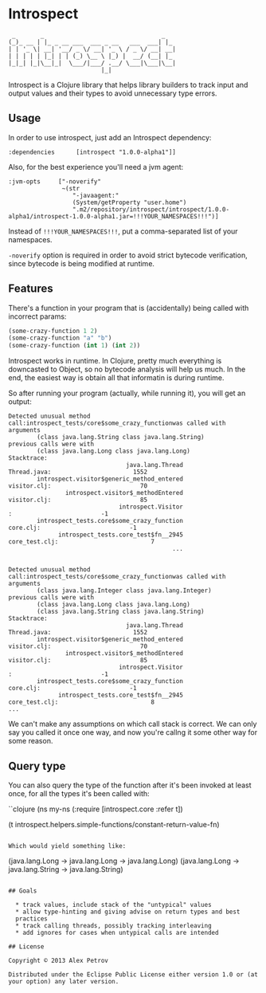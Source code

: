# Introspect

```
 _       _                                 _
(_)_ __ | |_ _ __ ___  ___ _ __   ___  ___| |_
| | '_ \| __| '__/ _ \/ __| '_ \ / _ \/ __| __|
| | | | | |_| | | (_) \__ \ |_) |  __/ (__| |_
|_|_| |_|\__|_|  \___/|___/ .__/ \___|\___|\__|
                          |_|
```

Introspect is a Clojure library that helps library builders to track 
input and output values and their types to avoid unnecessary type 
errors.

## Usage 

In order to use introspect, just add an Introspect dependency:

```
:dependencies      [introspect "1.0.0-alpha1"]]
```

Also, for the best experience you'll need a jvm agent: 

```
:jvm-opts     ["-noverify"
               ~(str
                  "-javaagent:"
                  (System/getProperty "user.home")
                  ".m2/repository/introspect/introspect/1.0.0-alpha1/introspect-1.0.0-alpha1.jar=!!!YOUR_NAMESPACES!!!")]
```

Instead of `!!!YOUR_NAMESPACES!!!`, put a comma-separated list of your namespaces.

`-noverify` option is required in order to avoid strict bytecode verification, since 
bytecode is being modified at runtime.

## Features

There's a function in your program that is (accidentally) being called 
with incorrect params:

```clojure
(some-crazy-function 1 2)
(some-crazy-function "a" "b")
(some-crazy-function (int 1) (int 2))
```

Introspect works in runtime. In Clojure, pretty much everything is 
downcasted to Object, so no bytecode analysis will help us much. In 
the end, the easiest way is obtain all that informatin is during
runtime. 

So after running your program (actually, while running it), you will
get an output:

```
Detected unusual method call:introspect_tests/core$some_crazy_functionwas called with arguments
        (class java.lang.String class java.lang.String)
previous calls were with
        (class java.lang.Long class java.lang.Long)
Stacktrace:
                                 java.lang.Thread                            Thread.java:                       1552
        introspect.visitor$generic_method_entered                            visitor.clj:                         70
                introspect.visitor$_methodEntered                            visitor.clj:                         85
                               introspect.Visitor                                       :                         -1
        introspect_tests.core$some_crazy_function                               core.clj:                         -1
              introspect_tests.core_test$fn__2945                          core_test.clj:                          7
                                              ...


Detected unusual method call:introspect_tests/core$some_crazy_functionwas called with arguments
        (class java.lang.Integer class java.lang.Integer)
previous calls were with
        (class java.lang.Long class java.lang.Long)
        (class java.lang.String class java.lang.String)
Stacktrace:
                                 java.lang.Thread                            Thread.java:                       1552
        introspect.visitor$generic_method_entered                            visitor.clj:                         70
                introspect.visitor$_methodEntered                            visitor.clj:                         85
                               introspect.Visitor                                       :                         -1
        introspect_tests.core$some_crazy_function                               core.clj:                         -1
              introspect_tests.core_test$fn__2945                          core_test.clj:                          8
...         
```

We can't make any assumptions on which call stack is correct. We can only say you
called it once one way, and now you're callng it some other way for some reason. 

## Query type

You can also query the type of the function after it's been invoked at least once,
for all the types it's been called with:

``clojure
(ns my-ns
  (:require [introspect.core :refer t])
  
(t introspect.helpers.simple-functions/constant-return-value-fn)
```

Which would yield something like:

```
(java.lang.Long -> java.lang.Long -> java.lang.Long)
(java.lang.Long -> java.lang.String -> java.lang.String)
```

## Goals

  * track values, include stack of the "untypical" values 
  * allow type-hinting and giving advise on return types and best 
  practices
  * track calling threads, possibly tracking interleaving
  * add ignores for cases when untypical calls are intended 

## License

Copyright © 2013 Alex Petrov

Distributed under the Eclipse Public License either version 1.0 or (at
your option) any later version.
